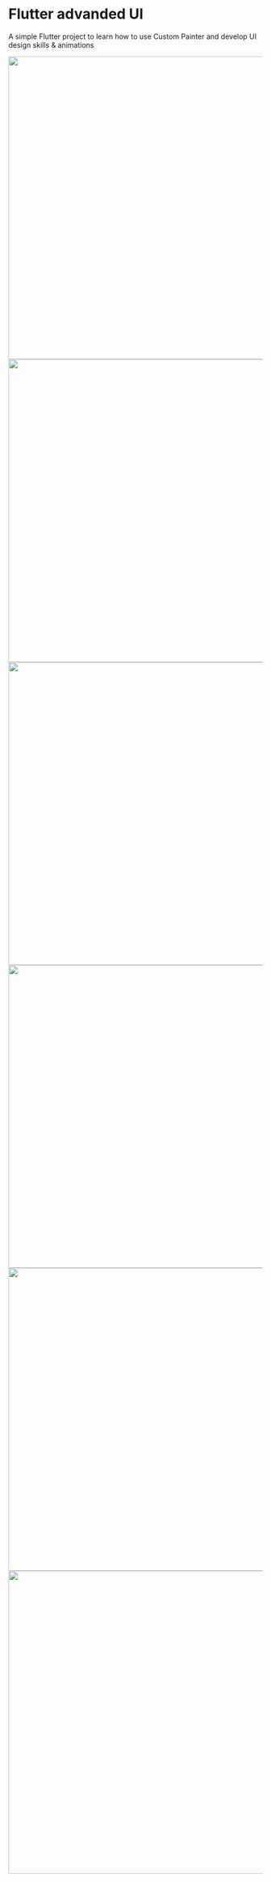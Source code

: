 # Flutter advanded UI

A simple Flutter project to learn how to use Custom Painter and develop UI design skills & animations

<img src="https://github.com/user-attachments/assets/2493002d-8b0f-4dbe-928a-5d707ed2910c" height="600" />
<img src="https://github.com/user-attachments/assets/2788f5a5-b681-4eaa-82e3-1a75cb0de4b8" height="600" />
<img src="https://github.com/user-attachments/assets/c33e1e6d-3bc9-4b0d-b528-d5e775a4a013" height="600" />
<img src="https://github.com/user-attachments/assets/7b04c75e-cb8e-4a3a-be2b-687c0f7e4a4b" height="600" />
<img src="https://github.com/user-attachments/assets/10da7891-02d8-42fc-b9d5-4a0814ebe6f5" height="600" />
<img src="https://github.com/user-attachments/assets/cd4c7b7b-bad5-44fb-aaa7-7ea0610e7dab" height="600" />
